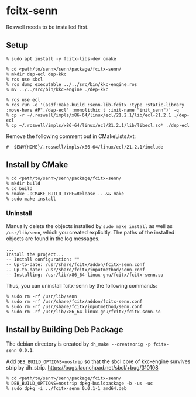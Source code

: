 # fcitx-senn

Roswell needs to be installed first.

## Setup

```
% sudo apt install -y fcitx-libs-dev cmake

% cd <path/to/senn>/senn/package/fcitx-senn/
% mkdir dep-ecl dep-kkc
% ros use sbcl
% ros dump executable ../../src/bin/kkc-engine.ros
% mv ../../src/bin/kkc-engine ./dep-kkc

% ros use ecl
% ros run -e '(asdf:make-build :senn-lib-fcitx :type :static-library :move-here #P"./dep-ecl" :monolithic t :init-name "init_senn")' -q
% cp -r ~/.roswell/impls/x86-64/linux/ecl/21.2.1/lib/ecl-21.2.1 ./dep-ecl
% cp ~/.roswell/impls/x86-64/linux/ecl/21.2.1/lib/libecl.so* ./dep-ecl
```

Remove the following comment out in CMakeLists.txt:
```
#  $ENV{HOME}/.roswell/impls/x86-64/linux/ecl/21.2.1/include 
```

## Install by CMake

```
% cd <path/to/senn>/senn/package/fcitx-senn/
% mkdir build
% cd build
% cmake -DCMAKE_BUILD_TYPE=Release .. && make
% sudo make install
```

### Uninstall

Manually delete the objects installed by `sudo make install` as well as `/usr/lib/senn`, which you created explicitly.
The paths of the installed objects are found in the log messages.

```
...
Install the project...
-- Install configuration: ""
-- Up-to-date: /usr/share/fcitx/addon/fcitx-senn.conf
-- Up-to-date: /usr/share/fcitx/inputmethod/senn.conf
-- Installing: /usr/lib/x86_64-linux-gnu/fcitx/fcitx-senn.so
```

Thus, you can uninstall fcitx-senn by the following commands:

```
% sudo rm -rf /usr/lib/senn
% sudo rm -rf /usr/share/fcitx/addon/fcitx-senn.conf
% sudo rm -rf /usr/share/fcitx/inputmethod/senn.conf
% sudo rm -rf /usr/lib/x86_64-linux-gnu/fcitx/fcitx-senn.so
```

## Install by Building Deb Package

The debian directory is created by `dh_make --createorig -p fcitx-senn_0.0.1`.

Add `DEB_BUILD_OPTIONS=nostrip` so that the sbcl core of kkc-engine survives strip by dh_strip.
https://bugs.launchpad.net/sbcl/+bug/310108

```
% cd <path/to/senn>/senn/package/fcitx-senn/
% DEB_BUILD_OPTIONS=nostrip dpkg-buildpackage -b -us -uc
% sudo dpkg -i ../fcitx-senn_0.0.1-1_amd64.deb
```
